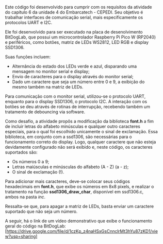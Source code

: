 Este código foi desenvolvido para cumprir com os requisitos da atividade do capítulo 6 da unidade 4 do Embarcatech - CEPEDI. Seu objetivo é trabalhar interfaces de comunicação serial, mais especificamente os protocolos UART e I2C.

Ele foi desenvolvido para ser executado na placa de desenolvimento BitDogLab, que possui um microcontrolador Raspberry Pi Pico W (RP2040) e periféricos, como botões, matriz de LEDs WS2812, LED RGB e display SSD1306.

Suas funções incluem:
- Alternância do estado dos LEDs verde e azul, disparando uma mensagem no monitor serial e display;
- Envio de caracteres para o display através do monitor serial;
- Dado um caractere que seja um número entre 0 e 9, a exibição do mesmo também na matriz de LEDs.

Para comunicação com o monitor serial, utilizou-se o protocolo UART, enquanto para o display SSD1306, o protocolo I2C. A interação com os botões se deu através de rotinas de interrupção, recebendo também um tratamento de debouncing via software.

Como desafio, a atividade propôs a modificação da biblioteca **font.h** a fim de incluir letras do alfabeto minúsculas e qualquer outro caracteres especiais, para o qual foi escolhido unicamente o sinal de exclamação.
Essa biblioteca, em conjunto com a ssd1306, são necessárias para o funcionamento correto do display. Logo, qualquer caractere que não esteja devidamente configurado não será exibido e, neste código, os caracteres suportados são:
- Os números 0 a 9;
- Letras maiúsculas e minúsculas do alfabeto (A - Z) (a - z);
- O sinal de exclamação (!).

Para adicionar mais caracteres, deve-se colocar seus códigos hexadecimais em **font.h**, que exibe os números em 8x8 pixels, e realizar o tratamento na função **ssd1306_draw_char**, disponível em ssd1306.c, ambos na pasta _inc_.

Ressalta-se que, para apagar a matriz de LEDs, basta enviar um caractere suportado que não seja um número.

A seguir, há o link de um vídeo demonstrativo que exibe o funcionamento geral do código na BitDogLab:
[https://drive.google.com/file/d/1czKp_z4naHSxGsCnnclrMt3hYu87zKD1/view?usp=sharing]
